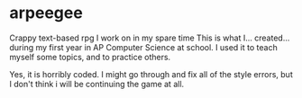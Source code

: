 # arpeegee
Crappy text-based rpg I work on in my spare time
This is what I... created... during my first year in AP Computer Science at school. I used it to teach myself some topics,
and to practice others.

Yes, it is horribly coded. I might go through and fix all of the style errors, but I don't think i will be continuing the game at all.
